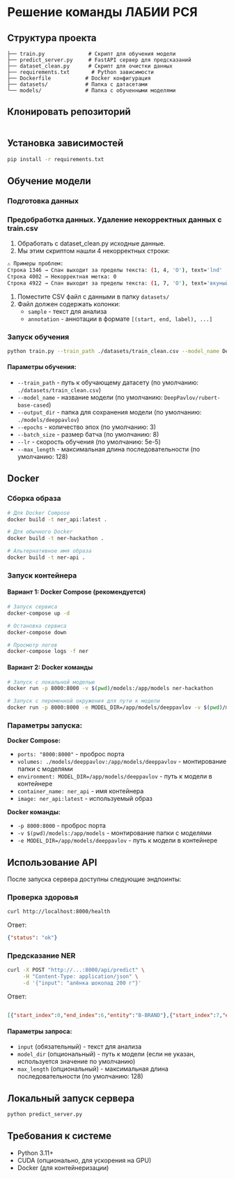 # Решение команды ЛАБИИ РСЯ

## Структура проекта

```
├── train.py              # Скрипт для обучения модели
├── predict_server.py     # FastAPI сервер для предсказаний
├── dataset_clean.py      # Скрипт для очистки данных
├── requirements.txt       # Python зависимости
├── Dockerfile           # Docker конфигурация
├── datasets/            # Папка с датасетами
└── models/              # Папка с обученными моделями
```
## Клонировать репозиторий

```git clone https://github.com/xdldf/hack_labii
```

## Установка зависимостей

```bash
pip install -r requirements.txt
```

## Обучение модели

### Подготовка данных
### Предобработка данных. Удаление некорректных данных с train.csv
1. Обработать с dataset_clean.py исходные данные.
2. Мы этим скриптом нашли 4 некорректных строки:
```bash
⚠️ Примеры проблем:
Строка 1346 → Спан выходит за пределы текста: (1, 4, 'O'), text='lnd'
Строка 4002 → Некорректная метка: 0
Строка 4922 → Спан выходит за пределы текста: (1, 7, 'O'), text='вкуный'
```

1. Поместите CSV файл с данными в папку `datasets/`
2. Файл должен содержать колонки:
   - `sample` - текст для анализа
   - `annotation` - аннотации в формате `[(start, end, label), ...]`

### Запуск обучения

```bash
python train.py --train_path ./datasets/train_clean.csv --model_name DeepPavlov/rubert-base-cased --output_dir ./models/deeppavlov
```

#### Параметры обучения:

- `--train_path` - путь к обучающему датасету (по умолчанию: `./datasets/train_clean.csv`)
- `--model_name` - название модели (по умолчанию: `DeepPavlov/rubert-base-cased`)
- `--output_dir` - папка для сохранения модели (по умолчанию: `./models/deeppavlov`)
- `--epochs` - количество эпох (по умолчанию: 3)
- `--batch_size` - размер батча (по умолчанию: 8)
- `--lr` - скорость обучения (по умолчанию: 5e-5)
- `--max_length` - максимальная длина последовательности (по умолчанию: 128)

## Docker

### Сборка образа

```bash
# Для Docker Compose
docker build -t ner_api:latest .

# Для обычного Docker
docker build -t ner-hackathon .

# Альтернативное имя образа
docker build -t ner-api .
```

### Запуск контейнера

#### Вариант 1: Docker Compose (рекомендуется)

```bash
# Запуск сервиса
docker-compose up -d

# Остановка сервиса
docker-compose down

# Просмотр логов
docker-compose logs -f ner
```

#### Вариант 2: Docker команды

```bash
# Запуск с локальной моделью
docker run -p 8000:8000 -v $(pwd)/models:/app/models ner-hackathon

# Запуск с переменной окружения для пути к модели
docker run -p 8000:8000 -e MODEL_DIR=/app/models/deeppavlov -v $(pwd)/models:/app/models ner-hackathon
```

### Параметры запуска:

**Docker Compose:**
- `ports: "8000:8000"` - проброс порта
- `volumes: ./models/deeppavlov:/app/models/deeppavlov` - монтирование папки с моделями
- `environment: MODEL_DIR=/app/models/deeppavlov` - путь к модели в контейнере
- `container_name: ner_api` - имя контейнера
- `image: ner_api:latest` - используемый образ

**Docker команды:**
- `-p 8000:8000` - проброс порта
- `-v $(pwd)/models:/app/models` - монтирование папки с моделями
- `-e MODEL_DIR=/app/models/deeppavlov` - путь к модели в контейнере

## Использование API

После запуска сервера доступны следующие эндпоинты:

### Проверка здоровья

```bash
curl http://localhost:8000/health
```

Ответ:
```json
{"status": "ok"}
```

### Предсказание NER

```bash
curl -X POST "http://...:8000/api/predict" \
     -H "Content-Type: application/json" \
     -d '{"input": "алёнка шоколад 200 г"}'
```

Ответ:
```json

[{"start_index":0,"end_index":6,"entity":"B-BRAND"},{"start_index":7,"end_index":14,"entity":"B-TYPE"},{"start_index":15,"end_index":18,"entity":"B-VOLUME"},{"start_index":19,"end_index":20,"entity":"I-VOLUME"}]

```

#### Параметры запроса:

- `input` (обязательный) - текст для анализа
- `model_dir` (опциональный) - путь к модели (если не указан, используется значение по умолчанию)
- `max_length` (опциональный) - максимальная длина последовательности (по умолчанию: 128)

## Локальный запуск сервера

```bash
python predict_server.py
```


## Требования к системе

- Python 3.11+
- CUDA (опционально, для ускорения на GPU)
- Docker (для контейнеризации)


